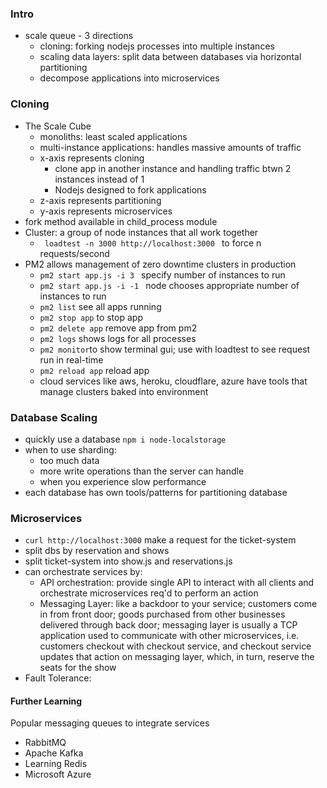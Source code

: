 ### Intro 
- scale queue - 3 directions 
    - cloning: forking nodejs processes into multiple instances 
    - scaling data layers: split data between databases via horizontal partitioning
    - decompose applications into microservices

### Cloning
- The Scale Cube
    - monoliths: least scaled applications
    - multi-instance applications: handles massive amounts of traffic 
    - x-axis represents cloning 
        - clone app in another instance and handling traffic btwn 2 instances instead of 1         
        - Nodejs designed to fork applications
    - z-axis represents partitioning
    - y-axis represents microservices
- fork method available in child_process module
- Cluster: a group of node instances that all work together
    - <code> loadtest -n 3000 http://localhost:3000 </code> to force n requests/second
- PM2 allows management of zero downtime clusters in production
    - <code>pm2 start app.js -i 3 </code> specify number of instances to run
    - <code>pm2 start app.js -i -1 </code> node chooses appropriate number of instances to run
    - <code>pm2 list</code> see all apps running
    - <code>pm2 stop app</code> to stop app
    - <code>pm2 delete app</code> remove app from pm2
    - <code>pm2 logs</code> shows logs for all processes
    - <code>pm2 monitor</code>to show terminal gui; use with loadtest to see request run in real-time
    - <code>pm2 reload app</code> reload app
    - cloud services like aws, heroku, cloudflare, azure have tools that manage clusters baked into environment

### Database Scaling
- quickly use a database <code>npm i node-localstorage</code>
- when to use sharding: 
    - too much data
    - more write operations than the server can handle
    - when you experience slow performance
- each database has own tools/patterns for partitioning database 
### Microservices
- <code>curl http://localhost:3000</code> make a request for the ticket-system
- split dbs by reservation and shows
- split ticket-system into show.js and reservations.js
- can orchestrate services by: 
    - API orchestration: provide single API to interact with all clients and orchestrate microservices req'd to perform an action 
    - Messaging Layer: like a backdoor to your service; customers come in from front door; goods purchased from other businesses delivered through back door; messaging layer is usually a TCP application used to communicate with other microservices, i.e. customers checkout with checkout service, and checkout service updates that action on messaging layer, which, in turn, reserve the seats for the show
- Fault Tolerance: 

#### Further Learning 
Popular messaging queues to integrate services
- RabbitMQ
- Apache Kafka
- Learning Redis 
- Microsoft Azure